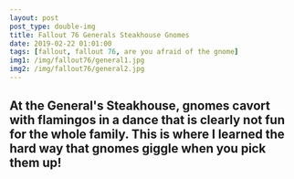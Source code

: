 ```yaml
---
layout: post
post_type: double-img
title: Fallout 76 Generals Steakhouse Gnomes
date: 2019-02-22 01:01:00
tags: [fallout, fallout 76, are you afraid of the gnome]
img1: /img/fallout76/general1.jpg
img2: /img/fallout76/general2.jpg
---
```

## At the General's Steakhouse, gnomes cavort with flamingos in a dance that is clearly not fun for the whole family. This is where I learned the hard way that gnomes giggle when you pick them up!
